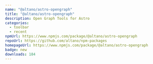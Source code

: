 ```yaml
---
name: "@altano/astro-opengraph"
title: "@altano/astro-opengraph"
description: Open Graph Tools for Astro
categories:
  - toolbar
  - recent
npmUrl: https://www.npmjs.com/package/@altano/astro-opengraph
repoUrl: https://github.com/altano/npm-packages
homepageUrl: https://www.npmjs.com/package/@altano/astro-opengraph
badge: new
downloads: 184
---
```

